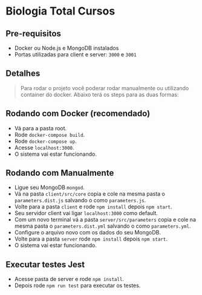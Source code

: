 # Biologia Total Cursos

## Pre-requisitos
  - Docker ou Node.js e MongoDB instalados
  - Portas utilizadas para client e server: `3000` e `3001`

## Detalhes
 > Para rodar o projeto você poderar rodar manualmente ou utilizando container do docker. Abaixo terá os steps para as duas formas:

## Rodando com Docker (recomendado)
  - Vá para a pasta root.
  - Rode `docker-compose build`.
  - Rode `docker-compose up`.
  - Acesse `localhost:3000`.
  - O sistema vai estar funcionando.

## Rodando com Manualmente
 - Ligue seu MongoDB `mongod`.
 - Vá na pasta `client/src/core` copia e cole na mesma pasta o `parameters.dist.js` salvando o como `parameters.js`.
 - Volte para a pasta `client` e rode `npm install` depois `npm start`.
 - Seu servidor client vai ligar `localhost:3000` como default.
 - Com um novo terminal vá a pasta `server/src/parameters` copia e cole na mesma pasta o `parameters.dist.yml` salvando o como `parameters.yml`.
 - Configure o arquivo novo com os dados do seu MongoDB.
 - Volte para a pasta `server` rode `npm install` depois `npm start`.
 - O sistema vai estar funcionando.

## Executar testes Jest
 - Acesse pasta de server e rode `npm install`.
 - Depois rode `npm run test` para executar os testes.